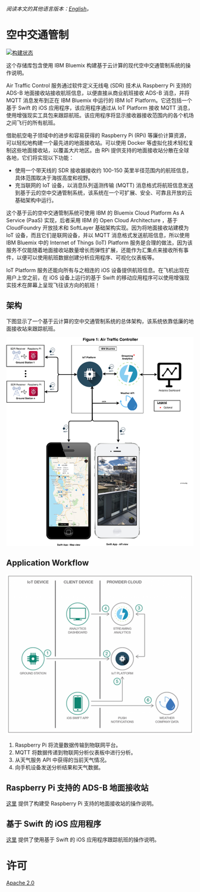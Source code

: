 *阅读本文的其他语言版本：[English](README.md)。*
# 空中交通管制
[![构建状态](https://travis-ci.org/IBM/air-traffic-control.svg?branch=master)](https://travis-ci.org/IBM/air-traffic-control)

这个存储库包含使用 IBM Bluemix 构建基于云计算的现代空中交通管制系统的操作说明。

Air Traffic Control 服务通过软件定义无线电 (SDR) 技术从 Raspberry Pi 支持的 ADS-B 地面接收站接收航班信息，以便直接从商业航班接收 ADS-B 消息，并将 MQTT 消息发布到正在 IBM Bluemix 中运行的 IBM IoT Platform。它还包括一个基于 Swift 的 iOS 应用程序，该应用程序通过从 IoT Platform 接收 MQTT 消息，使用增强现实工具包来跟踪航班。该应用程序将显示接收器接收范围内的各个机场之间飞行的所有航班。

借助航空电子领域中的进步和容易获得的 Raspberry Pi (RPi) 等廉价计算资源，可以轻松地构建一个最先进的地面接收站。可以使用 Docker 等虚拟化技术轻松复制这些地面接收站，以覆盖大片地区。由 RPi 提供支持的地面接收站分散在全球各地，它们将实现以下功能：
* 使用一个带天线的 SDR 接收器接收约 100-150 英里半径范围内的航班信息，具体范围取决于海拔高度和视野。
* 充当联网的 IoT 设备，以消息队列遥测传输 (MQTT) 消息格式将航班信息发送到基于云的空中交通管制系统，该系统在一个可扩展、安全、可靠且开放的云基础架构中运行。

这个基于云的空中交通管制系统可使用 IBM 的 Bluemix Cloud Platform As A Service (PaaS) 实现，后者采用 IBM 的 Open Cloud Architecture ，基于 CloudFoundry 开放技术和 SoftLayer 基础架构实现。因为将地面接收站建模为 IoT 设备，而且它们是联网设备，并以 MQTT 消息格式发送航班信息，所以使用 IBM Bluemix 中的 Internet of Things (IoT) Platform 服务是合理的做法，因为该服务不仅能随着地面接收站数量增长而弹性扩展，还能作为汇集点来接收所有事件，以便可以使用航班数据创建分析应用程序、可视化仪表板等。

IoT Platform 服务还能向所有与之相连的 iOS 设备提供航班信息。在飞机出现在用户上空之前，在 iOS 设备上运行的基于 Swift 的移动应用程序可以使用增强现实技术在屏幕上呈现飞往该方向的航班！

## 架构
下图显示了一个基于云计算的空中交通管制系统的总体架构，该系统依靠低廉的地面接收站来跟踪航班。

![alt 标记](https://github.com/IBM/air-traffic-control/blob/master/assets/architecture_diagram_v2.png)

## Application Workflow
![Application Workflow](./images/arch-iot-airtrafficcontrol-1024x878.png)

1. Raspberry Pi 将流量数据传输到物联网平台。
2. MQTT 将数据传递到物联网分析仪表板中进行分析。
3. 从天气服务 API 中获得的当前天气情况。
4. 向手机设备发送分析结果和天气数据。

## Raspberry Pi 支持的 ADS-B 地面接收站

[这里](https://github.com/IBM/air-traffic-control/blob/master/adsb.ground.station/README.md) 提供了构建受 Raspberry Pi 支持的地面接收站的操作说明。

## 基于 Swift 的 iOS 应用程序

[这里](https://github.com/IBM/air-traffic-control/blob/master/ARFlightTracker-iOS-Swift/README.md) 提供了使用基于 Swift 的 iOS 应用程序跟踪航班的操作说明。

# 许可

[Apache 2.0](LICENSE.md)
